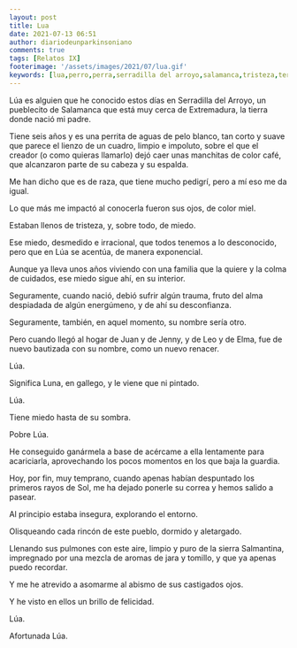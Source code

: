 ```yaml
---
layout: post
title: Lua
date: 2021-07-13 06:51
author: diariodeunparkinsoniano
comments: true
tags: [Relatos IX]
footerimage: '/assets/images/2021/07/lua.gif'
keywords: [lua,perro,perra,serradilla del arroyo,salamanca,tristeza,ternura]
---
```


Lúa es alguien que he conocido estos días en Serradilla del Arroyo, un pueblecito de Salamanca que está muy cerca de Extremadura, la tierra donde nació mi padre.

Tiene seis años y es una perrita de aguas de pelo blanco, tan corto y suave que parece el lienzo de un cuadro, limpio e impoluto, sobre el que el creador (o como quieras llamarlo) dejó caer unas manchitas de color café, que alcanzaron parte de su cabeza y su espalda.

Me han dicho que es de raza, que tiene mucho pedigrí, pero a mí eso me da igual.

Lo que más me impactó al conocerla fueron sus ojos, de color miel.

Estaban llenos de tristeza, y, sobre todo, de miedo.

Ese miedo, desmedido e irracional, que todos tenemos a lo desconocido, pero que en Lúa se acentúa, de manera exponencial.

Aunque ya lleva unos años viviendo con una familia que la quiere y la colma de cuidados, ese miedo sigue ahí, en su interior.

Seguramente, cuando nació, debió sufrir algún trauma, fruto del alma despiadada de algún energúmeno, y de ahí su desconfianza.

Seguramente, también, en aquel momento, su nombre sería otro.

Pero cuando llegó al hogar de Juan y de Jenny, y de Leo y de Elma, fue de nuevo bautizada con su nombre, como un nuevo renacer.

Lúa.

Significa Luna, en gallego, y le viene que ni pintado.

Lúa.

Tiene miedo hasta de su sombra.

Pobre Lúa.

He conseguido ganármela a base de acércame a ella lentamente para acariciarla, aprovechando los pocos momentos en los que baja la guardia.

Hoy, por fin, muy temprano, cuando apenas habían despuntado los primeros rayos de Sol, me ha dejado ponerle su correa y hemos salido a pasear.

Al principio estaba insegura, explorando el entorno.

Olisqueando cada rincón de este pueblo, dormido y aletargado.

Llenando sus pulmones con este aire, limpio y puro de la sierra Salmantina, impregnado por una mezcla de aromas de jara y tomillo, y que ya apenas puedo recordar.

Y me he atrevido a asomarme al abismo de sus castigados ojos.

Y he visto en ellos un brillo de felicidad.

Lúa.

Afortunada Lúa.
